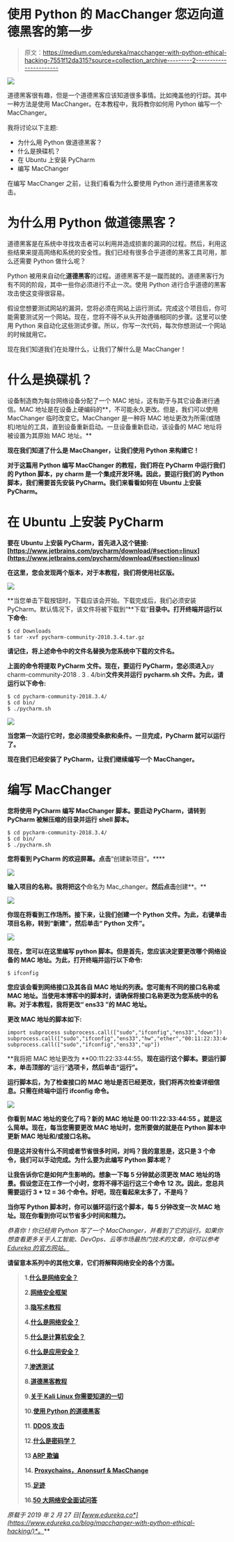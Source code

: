 # 使用 Python 的 MacChanger 您迈向道德黑客的第一步

> 原文：<https://medium.com/edureka/macchanger-with-python-ethical-hacking-7551f12da315?source=collection_archive---------2----------------------->

![](img/35f11c465c215144532d6f9fd304da74.png)

道德黑客很有趣，但是一个道德黑客应该知道很多事情。比如掩盖他的行踪。其中一种方法是使用 MacChanger。在本教程中，我将教你如何用 Python 编写一个 MacChanger。

我将讨论以下主题:

*   为什么用 Python 做道德黑客？
*   什么是换碟机？
*   在 Ubuntu 上安装 PyCharm
*   编写 MacChanger

在编写 MacChanger 之前，让我们看看为什么要使用 Python 进行道德黑客攻击。

# 为什么用 Python 做道德黑客？

道德黑客是在系统中寻找攻击者可以利用并造成损害的漏洞的过程。然后，利用这些结果来提高网络和系统的安全性。我们已经有很多合乎道德的黑客工具可用，那么还需要 Python 做什么呢？

Python 被用来自动化**道德黑客**的过程。道德黑客不是一蹴而就的。道德黑客行为有不同的阶段，其中一些你必须进行不止一次。使用 Python 进行合乎道德的黑客攻击使这变得很容易。

假设您想要测试网站的漏洞，您将必须在网站上运行测试。完成这个项目后，你可能需要测试另一个网站。现在，您将不得不从头开始遵循相同的步骤。这里可以使用 Python 来自动化这些测试步骤。所以，你写一次代码，每次你想测试一个网站的时候就用它。

现在我们知道我们在处理什么，让我们了解什么是 MacChanger！

# 什么是换碟机？

设备制造商为每台网络设备分配了一个 MAC 地址，这有助于与其它设备进行通信。MAC 地址是在设备上硬编码的**，不可能永久更改。但是，我们可以使用 MacChanger 临时改变它。MacChanger 是一种将 MAC 地址更改为所需(或随机)地址的工具，直到设备重新启动。一旦设备重新启动，该设备的 MAC 地址将被设置为其原始 MAC 地址。**

**现在我们知道了什么是 MacChanger，让我们使用 Python 来构建它！**

**对于这篇用 Python 编写 MacChanger 的教程，我们将在 PyCharm 中运行我们的 Python 脚本，py charm 是一个集成开发环境。因此，要运行我们的 Python 脚本，我们需要首先安装 PyCharm。我们来看看如何在 Ubuntu 上安装 PyCharm。**

# **在 Ubuntu 上安装 PyCharm**

**要在 Ubuntu 上安装 PyCharm，首先进入这个链接:[https://www.jetbrains.com/pycharm/download/#section=linux](https://www.jetbrains.com/pycharm/download/#section=linux)**

**在这里，您会发现两个版本，对于本教程，我们将使用社区版。**

**![](img/d2044c7b46093419e9b4192bbeeb6885.png)**

**当您单击下载按钮时，下载应该会开始。下载完成后，我们必须安装 PyCharm。默认情况下，该文件将被下载到“**下载”**目录中。打开终端并运行以下命令:**

```
$ cd Downloads 
$ tar -xvf pycharm-community-2018.3.4.tar.gz
```

**请记住，将上述命令中的文件名替换为您系统中下载的文件名。**

**上面的命令将提取 PyCharm 文件。现在，要运行 PyCharm，您必须进入**py charm-community-2018 . 3 . 4/bin**文件夹并运行 **pycharm.sh** 文件。为此，请运行以下命令:**

```
$ cd pycharm-community-2018.3.4/ 
$ cd bin/ 
$ ./pycharm.sh
```

**![](img/05db79edb526ec9f11e333669267d885.png)**

**当您第一次运行它时，您必须接受条款和条件。一旦完成，PyCharm 就可以运行了。**

**现在我们已经安装了 PyCharm，让我们继续编写一个 MacChanger。**

# **编写 MacChanger**

**您将使用 PyCharm 编写 MacChanger 脚本。要启动 PyCharm，请转到 PyCharm 被解压缩的目录并运行 shell 脚本。**

```
$ cd pycharm-community-2018.3.4/ 
$ cd bin/ 
$ ./pycharm.sh
```

**您将看到 PyCharm 的欢迎屏幕。点击**“创建新项目”。****

**![](img/4e013ebfa490af376d3ccd2941e9bbb4.png)**

**输入项目的名称。我将把这个**命名为 Mac_changer。**然后点击**创建**。**

**![](img/708d069668cf8af6c109831758e09f2d.png)**

**你现在将看到工作场所。接下来，让我们创建一个 Python 文件。为此，右键单击项目名称，转到“**新建**”，然后单击“ **Python 文件**”。**

**![](img/edbaf7e31735a8b52e408a5429b4fcec.png)**

**现在，您可以在这里编写 python 脚本。但是首先，您应该决定要更改哪个网络设备的 MAC 地址。为此，打开终端并运行以下命令:**

```
$ ifconfig
```

**您应该会看到网络接口及其各自 MAC 地址的列表。您可能有不同的接口名称或 MAC 地址。当使用本博客中的脚本时，请确保将接口名称更改为您系统中的名称。对于本教程，我将更改“ **ens33** ”的 MAC 地址。**

**更改 MAC 地址的脚本如下:**

```
import subprocess subprocess.call(["sudo","ifconfig","ens33","down"]) subprocess.call(["sudo","ifconfig","ens33","hw","ether","00:11:22:33:44:55"]) 
subprocess.call(["sudo","ifconfig","ens33","up"])
```

**我将把 MAC 地址更改为 **00:11:22:33:44:55。**现在运行这个脚本。要运行脚本，单击顶部的**“运行”**选项卡，然后单击“**运行**”。**

**运行脚本后，为了检查接口的 MAC 地址是否已经更改，我们将再次检查详细信息。只需在终端中运行 **ifconfig** 命令。**

**![](img/554197104974da3da1bc02391e8816d9.png)**

**你看到 MAC 地址的变化了吗？新的 MAC 地址是 **00:11:22:33:44:55** 。就是这么简单。现在，每当您需要更改 MAC 地址时，您所要做的就是在 Python 脚本中更新 MAC 地址和/或接口名称。**

**但是这并没有什么不同或者节省很多时间，对吗？我的意思是，这只是 3 个命令，我们可以手动完成。为什么要为此编写 Python 脚本呢？**

**让我告诉你它是如何产生影响的。想象一下每 5 分钟就必须更改 MAC 地址的场景。假设您正在工作一个小时，您将不得不运行这三个命令 12 次。因此，您总共需要运行 **3 * 12 = 36 个**命令。好吧，现在看起来太多了，不是吗？**

**当你写 Python 脚本时，你可以循环运行这个脚本，每 5 分钟改变一次 MAC 地址。现在你看到你可以节省多少时间和精力。**

**恭喜你！你已经用 Python 写了一个 MacChanger，并看到了它的运行*。*如果你想查看更多关于人工智能、DevOps、云等市场最热门技术的文章，你可以参考 [Edureka 的官方网站。](https://www.edureka.co/blog/?utm_source=medium&utm_medium=content-link&utm_campaign=macchanger-with-python-ethical-hacking)**

**请留意本系列中的其他文章，它们将解释网络安全的各个方面。**

> **1.[什么是网络安全？](/edureka/what-is-cybersecurity-778feb0da72)**
> 
> **2.[网络安全框架](/edureka/cybersecurity-framework-89bbab5aaf17)**
> 
> **3.[隐写术教程](/edureka/steganography-tutorial-1a3c5214a00f)**
> 
> **4.[什么是网络安全？](/edureka/what-is-network-security-1f659407dcc)**
> 
> **5.[什么是计算机安全？](/edureka/what-is-computer-security-c8eb1b38de5)**
> 
> **6.[什么是应用安全？](/edureka/application-security-tutorial-e6a0dda25f5c)**
> 
> **7.[渗透测试](/edureka/what-is-penetration-testing-f91668e2291a)**
> 
> **8.[道德黑客教程](/edureka/ethical-hacking-tutorial-1081f4aacc53)**
> 
> **9.[关于 Kali Linux 你需要知道的一切](/edureka/ethical-hacking-using-kali-linux-fc140eff3300)**
> 
> **10.[使用 Python 的道德黑客](/edureka/ethical-hacking-using-python-c489dfe77340)**
> 
> **11. [DDOS 攻击](/edureka/what-is-ddos-attack-9b73bd7b9ba1)**
> 
> **12.[什么是密码学？](/edureka/what-is-cryptography-c94dae2d5974)**
> 
> **13 [ARP 欺骗](/edureka/python-arp-spoofer-for-ethical-hacking-58b0bbd81272)**
> 
> **14. [Proxychains，Anonsurf & MacChange](/edureka/proxychains-anonsurf-macchanger-ethical-hacking-53fe663b734)**
> 
> **15.[足迹](/edureka/footprinting-in-ethical-hacking-6bea07de4362)**
> 
> **16.[50 大网络安全面试问答](/edureka/cybersecurity-interview-questions-233fbdb928d3)**

***原载于 2019 年 2 月 27 日*[*【www.edureka.co*](https://www.edureka.co/blog/macchanger-with-python-ethical-hacking/)*。***